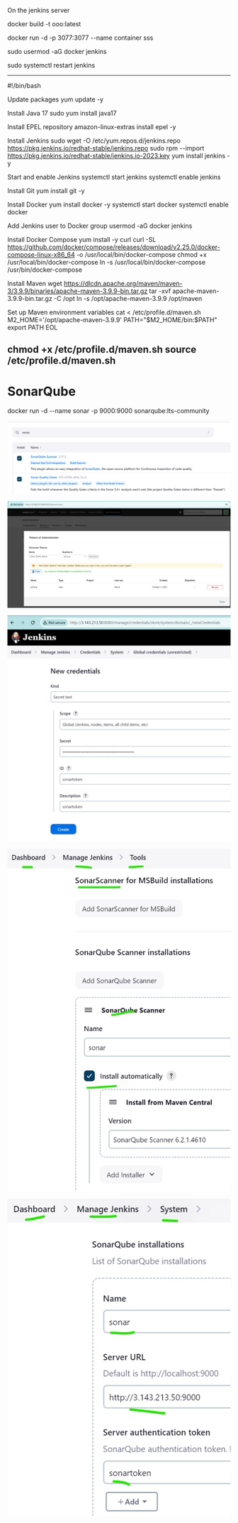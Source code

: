On the jenkins server

docker build -t ooo:latest

docker run -d -p 3077:3077 --name container sss

sudo usermod -aG docker jenkins

sudo systemctl restart jenkins




----------------------------------------------------------------

#!/bin/bash

Update packages
yum update -y

Install Java 17
sudo yum install java17

Install EPEL repository
amazon-linux-extras install epel -y

Install Jenkins
sudo wget -O /etc/yum.repos.d/jenkins.repo https://pkg.jenkins.io/redhat-stable/jenkins.repo
sudo rpm --import https://pkg.jenkins.io/redhat-stable/jenkins.io-2023.key
yum install jenkins -y

Start and enable Jenkins
systemctl start jenkins
systemctl enable jenkins

Install Git
yum install git -y

Install Docker
yum install docker -y
systemctl start docker
systemctl enable docker

Add Jenkins user to Docker group
usermod -aG docker jenkins

Install Docker Compose
yum install -y curl
curl -SL https://github.com/docker/compose/releases/download/v2.25.0/docker-compose-linux-x86_64 -o /usr/local/bin/docker-compose
chmod +x /usr/local/bin/docker-compose
ln -s /usr/local/bin/docker-compose /usr/bin/docker-compose

Install Maven
wget https://dlcdn.apache.org/maven/maven-3/3.9.9/binaries/apache-maven-3.9.9-bin.tar.gz
tar -xvf apache-maven-3.9.9-bin.tar.gz -C /opt
ln -s /opt/apache-maven-3.9.9 /opt/maven

Set up Maven environment variables
cat <<EOL > /etc/profile.d/maven.sh
M2_HOME='/opt/apache-maven-3.9.9'
PATH="\$M2_HOME/bin:\$PATH"
export PATH
EOL

chmod +x /etc/profile.d/maven.sh
source /etc/profile.d/maven.sh
------------------------------------------------------

# SonarQube

docker run -d --name sonar -p 9000:9000 sonarqube:lts-community

![alt text](image-4.png)

![alt text](image.png)

![alt text](image-1.png)

![alt text](image-2.png)

![alt text](image-3.png)

